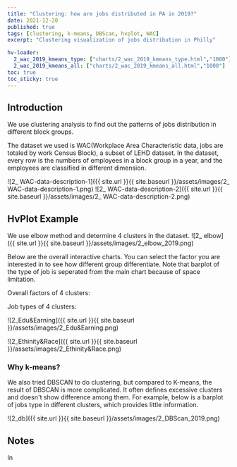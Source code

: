 ```yaml
---
title: "Clustering: how are jobs distributed in PA in 2019?"
date: 2021-12-20
published: true
tags: [clustering, k-means, DBScan, hvplot, WAC]
excerpt: "Clustering visualization of jobs distribution in Philly"

hv-loader:
  2_wac_2019_kmeans_type: ["charts/2_wac_2019_kmeans_type.html","1000"]
  2_wac_2019_kmeans_all: ["charts/2_wac_2019_kmeans_all.html","1000"]
toc: true
toc_sticky: true
---
```


## Introduction

We use clustering analysis to find out the patterns of jobs distribution in different block groups. 

The dataset we used is WAC(Workplace Area Characteristic data, jobs are totaled by work Census Block), a subset of LEHD dataset. In the dataset, every row is the numbers of employees in a block group in a year, and the employees are classified in different dimension.

![2_ WAC-data-description-1]({{ site.url }}{{ site.baseurl }}/assets/images/2_ WAC-data-description-1.png)
![2_ WAC-data-description-2]({{ site.url }}{{ site.baseurl }}/assets/images/2_ WAC-data-description-2.png)


## HvPlot Example

We use elbow method and determine 4 clusters in the dataset. 
![2_ elbow]({{ site.url }}{{ site.baseurl }}/assets/images/2_elbow_2019.png)

Below are the overall interactive charts. You can select the factor you are interested in to see how different group differentiate. Note that barplot of the type of job is seperated from the main chart because of space limitation.

Overall factors of 4 clusters:
<div id="2_wac_2019_kmeans_all"></div>

Job types of 4 clusters:
<div id="2_wac_2019_kmeans_type"></div>

![2_Edu&Earning]({{ site.url }}{{ site.baseurl }}/assets/images/2_Edu&Earning.png)

![2_Ethinity&Race]({{ site.url }}{{ site.baseurl }}/assets/images/2_Ethinity&Race.png)

### Why k-means?
We also tried DBSCAN to do clustering, but compared to K-means, the result of DBSCAN is more complicated. It often defines excessive clusters and doesn't show difference among them. For example, below is a barplot of jobs type in different clusters, which provides little information. 

![2_db]({{ site.url }}{{ site.baseurl }}/assets/images/2_DBScan_2019.png)

## Notes

In 
